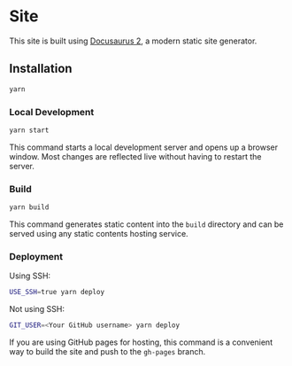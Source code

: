 # Site

This site is built using [Docusaurus 2](https://docusaurus.io/), a modern static site generator.

## Installation

```bash
yarn
```

### Local Development

```bash
yarn start
```

This command starts a local development server and opens up a browser window. Most changes are reflected live without having to restart the server.

### Build

```bash
yarn build
```

This command generates static content into the `build` directory and can be served using any static contents hosting service.

### Deployment

Using SSH:

```bash
USE_SSH=true yarn deploy
```

Not using SSH:

```bash
GIT_USER=<Your GitHub username> yarn deploy
```

If you are using GitHub pages for hosting, this command is a convenient way to build the site and push to the `gh-pages` branch.
